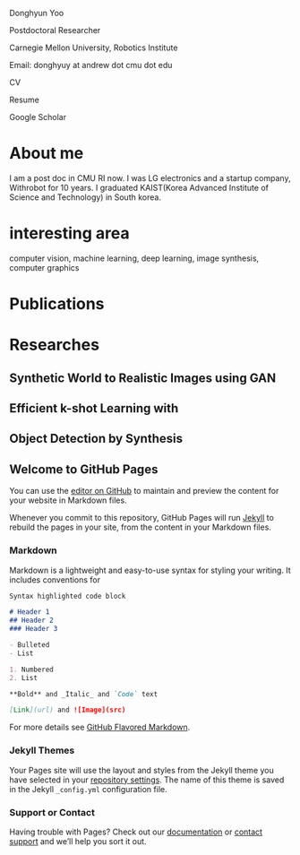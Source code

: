 Donghyun Yoo

Postdoctoral Researcher

Carnegie Mellon University, Robotics Institute

Email: donghyuy at andrew dot cmu dot edu

CV

Resume

Google Scholar


# About me
I am a post doc in CMU RI now. I was LG electronics and a startup company, Withrobot for 10 years. I graduated KAIST(Korea Advanced Institute of Science and Technology) in South korea. 

# interesting area 
computer vision, machine learning, deep learning, image synthesis, computer graphics

# Publications

# Researches

## Synthetic World to Realistic Images using GAN


## Efficient k-shot Learning with 


## Object Detection by Synthesis


## Welcome to GitHub Pages

You can use the [editor on GitHub](https://github.com/donghyunyoo/donghyunyoo.github.io/edit/master/index.md) to maintain and preview the content for your website in Markdown files.

Whenever you commit to this repository, GitHub Pages will run [Jekyll](https://jekyllrb.com/) to rebuild the pages in your site, from the content in your Markdown files.

### Markdown

Markdown is a lightweight and easy-to-use syntax for styling your writing. It includes conventions for

```markdown
Syntax highlighted code block

# Header 1
## Header 2
### Header 3

- Bulleted
- List

1. Numbered
2. List

**Bold** and _Italic_ and `Code` text

[Link](url) and ![Image](src)
```

For more details see [GitHub Flavored Markdown](https://guides.github.com/features/mastering-markdown/).

### Jekyll Themes

Your Pages site will use the layout and styles from the Jekyll theme you have selected in your [repository settings](https://github.com/donghyunyoo/donghyunyoo.github.io/settings). The name of this theme is saved in the Jekyll `_config.yml` configuration file.

### Support or Contact

Having trouble with Pages? Check out our [documentation](https://help.github.com/categories/github-pages-basics/) or [contact support](https://github.com/contact) and we’ll help you sort it out.
